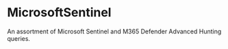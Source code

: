 # MicrosoftSentinel
An assortment of Microsoft Sentinel and M365 Defender Advanced Hunting queries.

